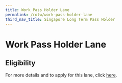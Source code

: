 ```yaml
---
title: Work Pass Holder Lane
permalink: /rotw/work-pass-holder-lane
third_nav_title: Singapore Long Term Pass Holder
---
```


# Work Pass Holder Lane

## Eligibility

For more details and to apply for this lane, click [here](/wphl/requirements-and-process).
